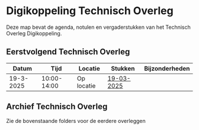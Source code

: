 # Digikoppeling Technisch Overleg

Deze map bevat de agenda, notulen en vergaderstukken van het Technisch Overleg Digikoppeling.

## Eerstvolgend Technisch Overleg

| Datum | Tijd | Locatie | Stukken | Bijzonderheden |
| ----- | ---- | ------- | ------- | -------------- |
|   19-3-2025    | 10:00- 14:00    |  Op locatie       |[19-03-2025](https://github.com/Logius-standaarden/Overleg/tree/main/Digikoppeling/2025-03-19)|      |



## Archief Technisch Overleg

Zie de bovenstaande folders voor de eerdere overleggen 
